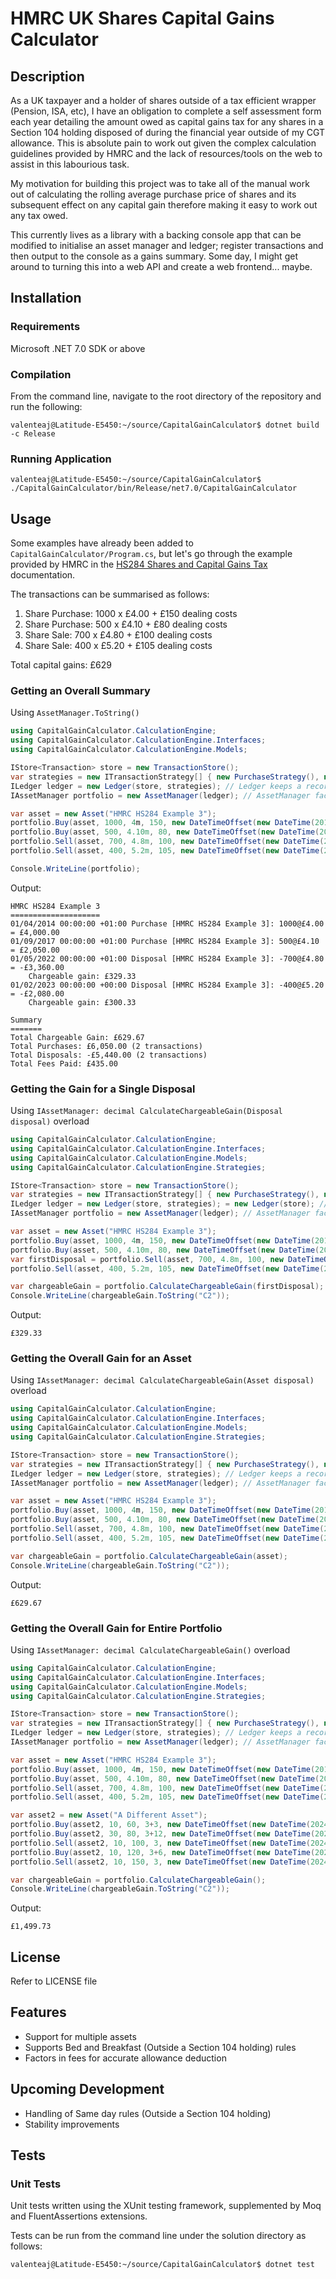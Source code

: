 # HMRC UK Shares Capital Gains Calculator

## Description

As a UK taxpayer and a holder of shares outside of a tax efficient wrapper (Pension, ISA, etc), I have an obligation to complete a self assessment form each year detailing the amount owed as capital gains tax for any shares in a Section 104 holding disposed of during the financial year outside of my CGT allowance. This is absolute pain to work out given the complex calculation guidelines provided by HMRC and the lack of resources/tools on the web to assist in this labourious task.

My motivation for building this project was to take all of the manual work out of calculating the rolling average purchase price of shares and its subsequent effect on any capital gain therefore making it easy to work out any tax owed.

This currently lives as a library with a backing console app that can be modified to initialise an asset manager and ledger; register transactions and then output to the console as a gains summary. Some day, I might get around to turning this into a web API and create a web frontend... maybe.

## Installation

### Requirements
Microsoft .NET 7.0 SDK or above

### Compilation
From the command line, navigate to the root directory of the repository and run the following:
```shell
valenteaj@Latitude-E5450:~/source/CapitalGainCalculator$ dotnet build -c Release
```

### Running Application
```shell
valenteaj@Latitude-E5450:~/source/CapitalGainCalculator$ ./CapitalGainCalculator/bin/Release/net7.0/CapitalGainCalculator 
```

## Usage

Some examples have already been added to `CapitalGainCalculator/Program.cs`, but let's go through the example provided by HMRC in the [HS284 Shares and Capital Gains Tax](https://assets.publishing.service.gov.uk/media/5e848d7fe90e0706f5454ffe/HS284_Example_3_2020.pdf) documentation.

The transactions can be summarised as follows:
1. Share Purchase: 1000 x £4.00 + £150 dealing costs
1. Share Purchase: 500 x £4.10 + £80 dealing costs
1. Share Sale: 700 x £4.80 + £100 dealing costs
1. Share Sale: 400 x £5.20 + £105 dealing costs

Total capital gains: £629

### Getting an Overall Summary

Using `AssetManager.ToString()`

```c#
using CapitalGainCalculator.CalculationEngine;
using CapitalGainCalculator.CalculationEngine.Interfaces;
using CapitalGainCalculator.CalculationEngine.Models;

IStore<Transaction> store = new TransactionStore();
var strategies = new ITransactionStrategy[] { new PurchaseStrategy(), new DisposalStrategy() };
ILedger ledger = new Ledger(store, strategies); // Ledger keeps a record of transactions for all assets
IAssetManager portfolio = new AssetManager(ledger); // AssetManager facilitates the purchase/sale of a given asset

var asset = new Asset("HMRC HS284 Example 3");
portfolio.Buy(asset, 1000, 4m, 150, new DateTimeOffset(new DateTime(2014, 4, 1)));
portfolio.Buy(asset, 500, 4.10m, 80, new DateTimeOffset(new DateTime(2017, 9, 1)));
portfolio.Sell(asset, 700, 4.8m, 100, new DateTimeOffset(new DateTime(2022, 5, 1)));
portfolio.Sell(asset, 400, 5.2m, 105, new DateTimeOffset(new DateTime(2023, 2, 1)));

Console.WriteLine(portfolio);
```

Output:
```
HMRC HS284 Example 3
====================
01/04/2014 00:00:00 +01:00 Purchase [HMRC HS284 Example 3]: 1000@£4.00 = £4,000.00
01/09/2017 00:00:00 +01:00 Purchase [HMRC HS284 Example 3]: 500@£4.10 = £2,050.00
01/05/2022 00:00:00 +01:00 Disposal [HMRC HS284 Example 3]: -700@£4.80 = -£3,360.00
	Chargeable gain: £329.33
01/02/2023 00:00:00 +00:00 Disposal [HMRC HS284 Example 3]: -400@£5.20 = -£2,080.00
	Chargeable gain: £300.33

Summary
=======
Total Chargeable Gain: £629.67
Total Purchases: £6,050.00 (2 transactions)
Total Disposals: -£5,440.00 (2 transactions)
Total Fees Paid: £435.00
```

### Getting the Gain for a Single Disposal

Using `IAssetManager: decimal CalculateChargeableGain(Disposal disposal)` overload

```c#
using CapitalGainCalculator.CalculationEngine;
using CapitalGainCalculator.CalculationEngine.Interfaces;
using CapitalGainCalculator.CalculationEngine.Models;
using CapitalGainCalculator.CalculationEngine.Strategies;

IStore<Transaction> store = new TransactionStore();
var strategies = new ITransactionStrategy[] { new PurchaseStrategy(), new DisposalStrategy() };
ILedger ledger = new Ledger(store, strategies); = new Ledger(store); // Ledger keeps a record of transactions for all assets
IAssetManager portfolio = new AssetManager(ledger); // AssetManager facilitates the purchase/sale of a given asset

var asset = new Asset("HMRC HS284 Example 3");
portfolio.Buy(asset, 1000, 4m, 150, new DateTimeOffset(new DateTime(2014, 4, 1)));
portfolio.Buy(asset, 500, 4.10m, 80, new DateTimeOffset(new DateTime(2017, 9, 1)));
var firstDisposal = portfolio.Sell(asset, 700, 4.8m, 100, new DateTimeOffset(new DateTime(2022, 5, 1)));
portfolio.Sell(asset, 400, 5.2m, 105, new DateTimeOffset(new DateTime(2023, 2, 1)));

var chargeableGain = portfolio.CalculateChargeableGain(firstDisposal);
Console.WriteLine(chargeableGain.ToString("C2"));
```

Output:
```
£329.33
```

### Getting the Overall Gain for an Asset

Using `IAssetManager: decimal CalculateChargeableGain(Asset disposal)` overload

```c#
using CapitalGainCalculator.CalculationEngine;
using CapitalGainCalculator.CalculationEngine.Interfaces;
using CapitalGainCalculator.CalculationEngine.Models;
using CapitalGainCalculator.CalculationEngine.Strategies;

IStore<Transaction> store = new TransactionStore();
var strategies = new ITransactionStrategy[] { new PurchaseStrategy(), new DisposalStrategy() };
ILedger ledger = new Ledger(store, strategies); // Ledger keeps a record of transactions for all assets
IAssetManager portfolio = new AssetManager(ledger); // AssetManager facilitates the purchase/sale of a given asset

var asset = new Asset("HMRC HS284 Example 3");
portfolio.Buy(asset, 1000, 4m, 150, new DateTimeOffset(new DateTime(2014, 4, 1)));
portfolio.Buy(asset, 500, 4.10m, 80, new DateTimeOffset(new DateTime(2017, 9, 1)));
portfolio.Sell(asset, 700, 4.8m, 100, new DateTimeOffset(new DateTime(2022, 5, 1)));
portfolio.Sell(asset, 400, 5.2m, 105, new DateTimeOffset(new DateTime(2023, 2, 1)));

var chargeableGain = portfolio.CalculateChargeableGain(asset);
Console.WriteLine(chargeableGain.ToString("C2"));
```

Output:
```
£629.67
```

### Getting the Overall Gain for Entire Portfolio

Using `IAssetManager: decimal CalculateChargeableGain()` overload

```c#
using CapitalGainCalculator.CalculationEngine;
using CapitalGainCalculator.CalculationEngine.Interfaces;
using CapitalGainCalculator.CalculationEngine.Models;
using CapitalGainCalculator.CalculationEngine.Strategies;

IStore<Transaction> store = new TransactionStore();
var strategies = new ITransactionStrategy[] { new PurchaseStrategy(), new DisposalStrategy() };
ILedger ledger = new Ledger(store, strategies); // Ledger keeps a record of transactions for all assets
IAssetManager portfolio = new AssetManager(ledger); // AssetManager facilitates the purchase/sale of a given asset

var asset = new Asset("HMRC HS284 Example 3");
portfolio.Buy(asset, 1000, 4m, 150, new DateTimeOffset(new DateTime(2014, 4, 1)));
portfolio.Buy(asset, 500, 4.10m, 80, new DateTimeOffset(new DateTime(2017, 9, 1)));
portfolio.Sell(asset, 700, 4.8m, 100, new DateTimeOffset(new DateTime(2022, 5, 1)));
portfolio.Sell(asset, 400, 5.2m, 105, new DateTimeOffset(new DateTime(2023, 2, 1)));

var asset2 = new Asset("A Different Asset");
portfolio.Buy(asset2, 10, 60, 3+3, new DateTimeOffset(new DateTime(2024, 1, 10)));
portfolio.Buy(asset2, 30, 80, 3+12, new DateTimeOffset(new DateTime(2024, 1, 11)));
portfolio.Sell(asset2, 10, 100, 3, new DateTimeOffset(new DateTime(2024, 1, 12)));
portfolio.Buy(asset2, 10, 120, 3+6, new DateTimeOffset(new DateTime(2024, 1, 13)));
portfolio.Sell(asset2, 10, 150, 3, new DateTimeOffset(new DateTime(2024, 1, 14)));

var chargeableGain = portfolio.CalculateChargeableGain();
Console.WriteLine(chargeableGain.ToString("C2"));
```

Output:
```
£1,499.73
```

## License

Refer to LICENSE file

## Features
- Support for multiple assets
- Supports Bed and Breakfast (Outside a Section 104 holding) rules
- Factors in fees for accurate allowance deduction

## Upcoming Development
- Handling of Same day rules (Outside a Section 104 holding)
- Stability improvements

## Tests

### Unit Tests
Unit tests written using the XUnit testing framework, supplemented by Moq and FluentAssertions extensions.

Tests can be run from the command line under the solution directory as follows:
```shell
valenteaj@Latitude-E5450:~/source/CapitalGainCalculator$ dotnet test
```